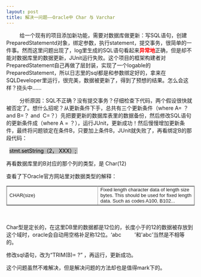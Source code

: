 ```yaml
---
layout: post
title: 解决一问题——Oracle中 Char 与 Varchar
---
```

<p>&nbsp;&nbsp; &nbsp; &nbsp; &nbsp; 给一个现有的项目添加新功能，需要对数据库做更新：写SQL语句，创建PreparedStatementd对象，绑定参数，执行statement，提交事务，很简单的一件事。然而这里问题出现了，log里生成的SQL语句看起来<span style="color: #ff0000" class="Apple-style-span"><span style="font-weight: bold" class="Apple-style-span">异常地</span></span>正确，但是却不能对数据库里的数据更新，JUnit运行失败。这个项目的框架构建者对PreparedStatement自己再做了层封装，实现了一个logable的PreparedStatement，所以日志里的sql都是和参数绑定好的，拿来在SQLDeveloper里运行，很完美，数据被更新了，得到了预想的结果。怎么会这样？挠头中&hellip;&hellip;</p><p>&nbsp;&nbsp; &nbsp; &nbsp; &nbsp; 分析原因：SQL不正确？没有提交事务？仔细检查下代码，两个假设很快就被否定了。想什么招呢？从更新条件下手，总共有三个更新条件（where A= ？ and B=？ and &nbsp;C=？）先把要更新的数据库表里的数据备份，然后修改SQL语句的更新条件成（where A = ？），运行JUnit，更新成功！然后慢慢增加更新条件，最终将问题锁定在条件B，只要加上条件B，JUnit就失败了，再看绑定B的那段代码：</p><p>&nbsp;<span style="color: #339966" class="Apple-style-span">&nbsp;</span><span style="background-color: #c0c0c0" class="Apple-style-span">s</span><span style="color: #993366" class="Apple-style-span"><span style="background-color: #c0c0c0" class="Apple-style-span"><span style="color: #000000" class="Apple-style-span">tmt.setString（2， XXX）;</span>&nbsp;</span></span></p><p>再看数据库里的B对应的那个列的类型，是 Char(12)</p><p>查看了下Oracle官方网站里对数据类型的解释：</p><span style="font-family: 'times new roman'; font-size: 16px; line-height: normal" class="Apple-style-span"><table border="1" width="100%" style="font-family: Helvetica, Arial, Verdana, geneva, sans-serif; font-weight: normal; font-size: 100%" bordercolor="#A6A6A6"><tbody><tr style="font-family: verdana, geneva, helvetica, sans-serif; font-weight: normal; font-size: 100%"><td width="17%" style="font-family: verdana, geneva, helvetica, sans-serif; font-weight: normal; font-size: small">CHAR(size)</td><td width="18%" style="font-family: verdana, geneva, helvetica, sans-serif; font-weight: normal; font-size: small">Fixed length character data of length size bytes. This should be used for fixed length data. Such as codes A100, B102...</td></tr></tbody></table></span><p>&nbsp;</p><p>Char型是定长的，在这里DB里的数据都是12位的，长度小于的12的数据被存放到这个域时，oracle会自动用空格补足称12位。&lsquo;abc &nbsp; &nbsp; &nbsp; &nbsp; &rsquo;和'abc'当然是不相等的。&nbsp;</p><p>修改sql语句，改为&ldquo;TRIM(B)= ?&rdquo; ，再运行，更新成功。</p><p>这个问题虽然不难解决，但是解决问题的方法却也是值得mark下的。<img src="http://public.blogbus.com/biaoqing/163/11.gif" border="0" alt="" /><img src="http://public.blogbus.com/biaoqing/163/11.gif" border="0" alt="" />&nbsp;</p><p>&nbsp;</p>
